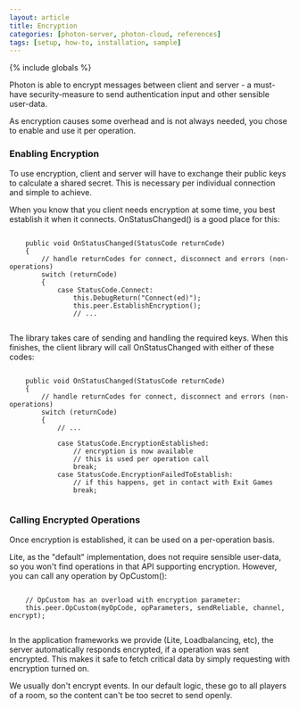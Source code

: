 ```yaml
---
layout: article
title: Encryption
categories: [photon-server, photon-cloud, references]
tags: [setup, how-to, installation, sample]
---
```

{% include globals %}

Photon is able to encrypt messages between client and server - a
must-have security-measure to send authentication input and other
sensible user-data.

As encryption causes some overhead and is not always needed, you chose
to enable and use it per operation.

### Enabling Encryption

To use encryption, client and server will have to exchange their public
keys to calculate a shared secret. This is necessary per individual
connection and simple to achieve.

When you know that you client needs encryption at some time, you best
establish it when it connects. OnStatusChanged() is a good place for
this:

~~~~ {.code}
    
    public void OnStatusChanged(StatusCode returnCode)
    {
        // handle returnCodes for connect, disconnect and errors (non-operations)
        switch (returnCode)
        {
            case StatusCode.Connect:
                this.DebugReturn("Connect(ed)");
                this.peer.EstablishEncryption();
                // ...
    
~~~~

The library takes care of sending and handling the required keys. When
this finishes, the client library will call OnStatusChanged with either
of these codes:

~~~~ {.code}
    
    public void OnStatusChanged(StatusCode returnCode)
    {
        // handle returnCodes for connect, disconnect and errors (non-operations)
        switch (returnCode)
        {
            // ... 

            case StatusCode.EncryptionEstablished:
                // encryption is now available
                // this is used per operation call
                break;
            case StatusCode.EncryptionFailedToEstablish:
                // if this happens, get in contact with Exit Games
                break;
    
~~~~

### Calling Encrypted Operations

Once encryption is established, it can be used on a per-operation basis.

Lite, as the "default" implementation, does not require sensible
user-data, so you won't find operations in that API supporting
encryption. However, you can call any operation by OpCustom():

~~~~ {.code}
    
    // OpCustom has an overload with encryption parameter:
    this.peer.OpCustom(myOpCode, opParameters, sendReliable, channel, encrypt);
    
~~~~

In the application frameworks we provide (Lite, Loadbalancing, etc), the
server automatically responds encrypted, if a operation was sent
encrypted. This makes it safe to fetch critical data by simply
requesting with encryption turned on.

We usually don't encrypt events. In our default logic, these go to all
players of a room, so the content can't be too secret to send openly.
